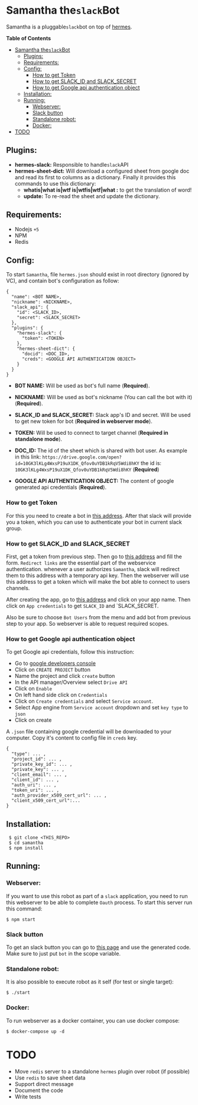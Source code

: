 # Samantha the`slack`Bot

Samantha is a pluggable`slack`bot on top of [hermes](https://github.com/segmentio/hermes).

<!-- markdown-toc start - Don't edit this section. Run M-x markdown-toc-generate-toc again -->
**Table of Contents**

- [Samantha the`slack`Bot](#samantha-theslackbot)
    - [Plugins:](#plugins)
    - [Requirements:](#requirements)
    - [Config:](#config)
        - [How to get Token](#how-to-get-token)
        - [How to get SLACK_ID and SLACK_SECRET](#how-to-get-slackid-and-slacksecret)
        - [How to get Google api authentication object](#how-to-get-google-api-authentication-object)
    - [Installation:](#installation)
    - [Running:](#running)
        - [Webserver:](#webserver)
        - [Slack button](#slack-button)
        - [Standalone robot:](#standalone-robot)
        - [Docker:](#docker)
- [TODO](#todo)

<!-- markdown-toc end -->


## Plugins:

  - **hermes-slack:** Responsible to handle`slack`API
  - **hermes-sheet-dict:** Will download a configured sheet from google doc and
    read its first to columns as a dictionary. Finally it provides this commands
    to use this dictionary:
    - **whatis|what is|wtf is|wtfis|wtf|what <word>:** to get the translation of word!
    - **update:** To re-read the sheet and update the dictionary.
    
## Requirements:

  - Nodejs `+5`
  - NPM
  - Redis

## Config:

To start `Samantha`, file `hermes.json` should exist in root directory (ignored
by VC), and contain bot's configuration as follow:

    {
      "name": <BOT NAME>,
      "nickname": <NICKNAME>,
      "slack_api": {
        "id": <SLACK_ID>,
        "secret": <SLACK_SECRET>
      },
      "plugins": {
        "hermes-slack": {
          "token": <TOKEN>
        },
        "hermes-sheet-dict": {
          "docid": <DOC_ID>,
          "creds": <GOOGLE API AUTHENTICATION OBJECT>
        }
      }
    }

  - **BOT NAME:** Will be used as bot's full name (**Required**).
  - **NICKNAME:** Will be used as bot's nickname (You can call the bot with it)(**Required**).
  - **SLACK_ID and SLACK_SECRET:** Slack app's ID and secret. Will be used to
    get new token for bot (**Required in webserver mode**).
  - **TOKEN:** Will be used to connect to target channel (**Required in standalone mode**).
  - **DOC_ID:** The id of the sheet which is shared with bot user. As example in
    this link:
    `https://drive.google.com/open?id=10GK3lKLg4WxsP19uX1DK_Qfov0uYDB1kRqV5Wdi8hKY`
    the id is: `10GK3lKLg4WxsP19uX1DK_Qfov0uYDB1kRqV5Wdi8hKY` (**Required**)
    
  - **GOOGLE API AUTHENTICATION OBJECT:** The content of google generated api credentials (**Required**).

### How to get Token

For this you need to create a bot in
[this address](https://my.slack.com/services/new/bot). After that slack will
provide you a token, which you can use to authenticate your bot in current slack
group.

### How to get SLACK_ID and SLACK_SECRET

First, get a token from previous step. Then go to
[this address](https://api.slack.com/apps/new) and fill the form. `Redirect
links` are the essential part of the webservice authentication. whenever a user
authorizes `Samantha`, slack will redirect them to this address with a temporary
api key. Then the webserver will use this address to get a token which will make
the bot able to connect to users channels.

After creating the app, go to [this address](https://api.slack.com/apps) and
click on your app name. Then click on `App credentials` to get `SLACK_ID` and
`SLACK_SECRET.

Also be sure to choose `Bot Users` from the menu and add bot from previous step
to your app. So webserver is able to request required scopes.

### How to get Google api authentication object

To get Google api credentials, follow this instruction:

  - Go to [google developers console](https://console.developers.google.com/project)
  - Click on `CREATE PROJECT` button
  - Name the project and click `create` button
  - In the API manager/Overview select `Drive API` 
  - Click on `Enable`
  - On left hand side click on `Credentials`
  - Click on `Create credentials` and select `Service account`.
  - Select App engine from `Service account` dropdown and set `key type` to `json`
  - Click on create

A `.json` file containing google credential will be downloaded to your computer.
Copy it's content to config file in `creds` key.
  

    {
      "type": ... ,
      "project_id": ... ,
      "private_key_id": ... ,
      "private_key": ... ,
      "client_email": ... ,
      "client_id": ... ,
      "auth_uri": ... ,
      "token_uri": ... ,
      "auth_provider_x509_cert_url": ... ,
      "client_x509_cert_url":... 
    }

## Installation:

     $ git clone <THIS_REPO>
     $ cd samantha
     $ npm install
    
## Running:

### Webserver:

If you want to use this robot as part of a `slack` application, you need to run
this webserver to be able to complete `Oauth` process. To start this server run
this command:

    $ npm start

### Slack button

To get an slack button you can go to [this page](https://api.slack.com/docs/slack-button) and use the generated code.
Make sure to just put `bot` in the scope variable. 

### Standalone robot:

It is also possible to execute robot as it self (for test or single target):

    $ ./start
    
### Docker:

To run webserver as a docker container, you can use docker compose:

    $ docker-compose up -d

# TODO

  - Move `redis` server to a standalone `hermes` plugin over robot (if possible)
  - Use `redis` to save sheet data
  - Support direct message
  - Document the code
  - Write tests

